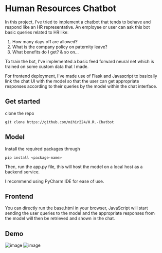 # Human Resources Chatbot

In this project, I've tried to implement a chatbot that tends to behave and respond like an HR representative. An employee or user can ask this bot basic queries related to HR like:

1. How many days off are allowed?
2. What is the company policy on paternity leave?
3. What benefits do I get? 
& so on...

To train the bot, I've implemented a basic feed forward neural net which is trained on some custom data that I made. 

For frontend deployment, I've made use of Flask and Javascript to basically link the chat UI with the model so that the user can get appropriate responses according to their queries by the model within the chat interface. 

## Get started

clone the repo

`git clone https://github.com/mihir224/H.R.-Chatbot`

## Model

Install the required packages through 

`pip install <package-name>`

Then, run the app.py file, this will host the model on a local host as a backend service.

I recommend using PyCharm IDE for ease of use.

## Frontend

You can directly run the base.html in your browser, JavaScript will start sending the user queries to the model and the appropriate responses from the model will then be retrieved and shown in the chat.

## Demo

![image](https://github.com/mihir224/H.R.-Chatbot/assets/77497660/09a352db-b8f7-4cee-80cb-ef6eb8bba7fd)
![image](https://github.com/mihir224/H.R.-Chatbot/assets/77497660/8340f4b2-ebf7-407b-9663-73f9bd2f8f88)





